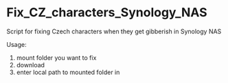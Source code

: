 # Fix_CZ_characters_Synology_NAS
Script for fixing Czech characters when they get gibberish in Synology NAS

Usage:
1) mount folder you want to fix
2) download 
2) enter local path to mounted folder in 
